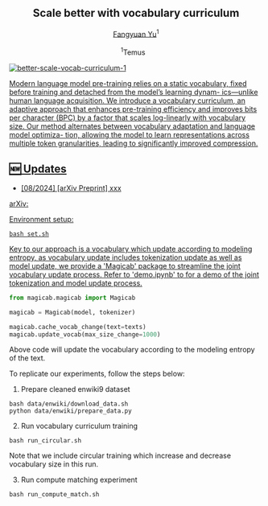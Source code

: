 <div align="center">
<h2 align="center">
   <b>Scale better with vocabulary curriculum</b>
</h2>

<div>
  <a target="_blank" href="https://scholar.google.com.sg/citations?user=GqZfs_IAAAAJ&hl=en">Fangyuan&nbsp;Yu</a><sup>1</sup>
</div>

<br />
<sup>1</sup>Temus&nbsp;&nbsp;&nbsp;
<br />
<div align="center">
    <a href="xxx" target="_blank">
</div>
</div>

![better-scale-vocab-curriculum-1](https://github.com/user-attachments/assets/85616d2b-c882-4aa8-a36d-4f988011ed59)

Modern language model pre-training relies on a static
vocabulary, fixed before training and detached from the model’s learning dynam-
ics—unlike human language acquisition. We introduce a vocabulary curriculum,
an adaptive approach that enhances pre-training efficiency and improves bits per
character (BPC) by a factor that scales log-linearly with vocabulary size. Our
method alternates between vocabulary adaptation and language model optimiza-
tion, allowing the model to learn representations across multiple token granularities,
leading to significantly improved compression. 

## :new: Updates
- [08/2024] [arXiv Preprint] xxx


arXiv: 

Environment setup: 
```
bash set.sh
```

Key to our approach is a vocabulary which update according to modeling entropy, as vocabulary update includes tokenization update as well as model update, we provide a 'Magicab' package to streamline the joint vocabulary update process. Refer to 'demo.ipynb' to for a demo of the joint tokenization and model update process. 

```python
from magicab.magicab import Magicab

magicab = Magicab(model, tokenizer)

magicab.cache_vocab_change(text=texts)
magicab.update_vocab(max_size_change=1000)
```
Above code will update the vocabulary according to the modeling entropy of the text. 

To replicate our experiments, follow the steps below: 

1. Prepare cleaned enwiki9 dataset 
```
bash data/enwiki/download_data.sh
python data/enwiki/prepare_data.py
```

2. Run vocabulary curriculum training 
```
bash run_circular.sh
```
Note that we include circular training which increase and decrease vocabulary size in this run. 

3. Run compute matching experiment 
```
bash run_compute_match.sh
```
